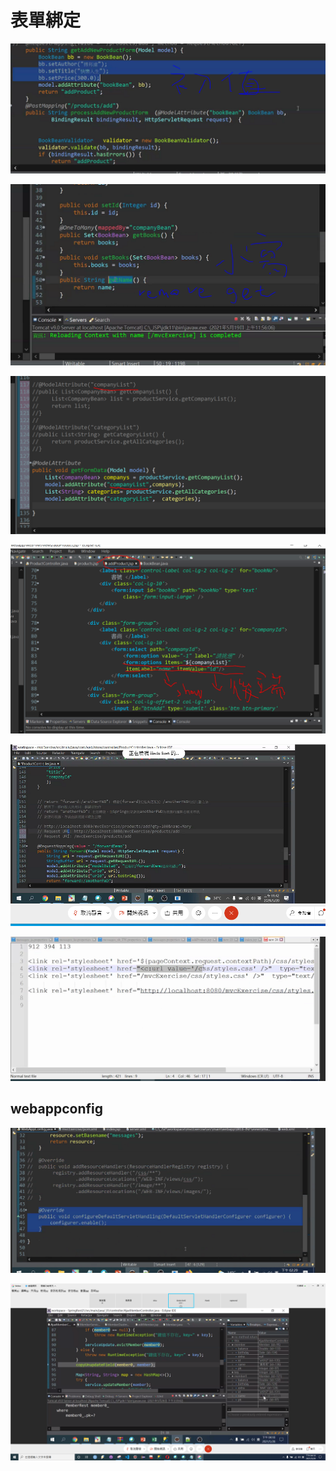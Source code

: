 # 表單綁定

![](.gitbook/assets/image%20%28147%29.png)

![](.gitbook/assets/image%20%28148%29.png)

![](.gitbook/assets/image%20%28149%29.png)

![](.gitbook/assets/image%20%28150%29.png)

![](.gitbook/assets/image%20%28152%29.png)

![](.gitbook/assets/image%20%28153%29.png)

## webappconfig

![](.gitbook/assets/image%20%28151%29.png)

![](.gitbook/assets/image%20%28179%29.png)

